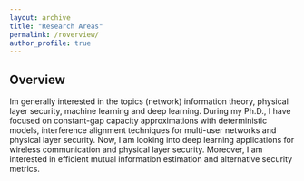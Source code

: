 ```yaml
---
layout: archive
title: "Research Areas"
permalink: /roverview/
author_profile: true
---
```


## Overview
Im generally interested in the topics (network) information theory, physical layer security,
machine learning and deep learning.
During my Ph.D., I have focused on constant-gap capacity approximations with deterministic models,
interference alignment techniques for multi-user networks and physical layer security. Now, I am
looking into deep learning applications for wireless communication and physical layer security.
Moreover, I am interested in efficient mutual information estimation and alternative security metrics.
